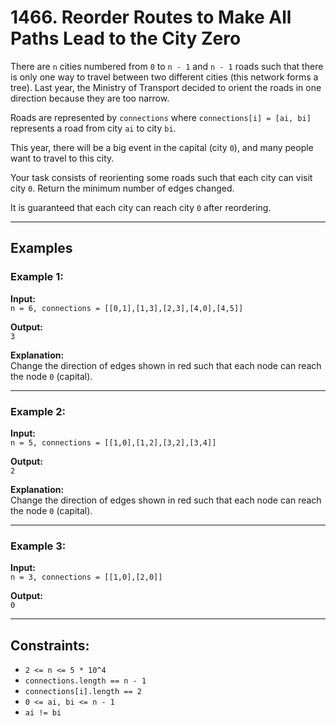 # 1466. Reorder Routes to Make All Paths Lead to the City Zero

There are `n` cities numbered from `0` to `n - 1` and `n - 1` roads such that there is only one way to travel between two different cities (this network forms a tree). Last year, the Ministry of Transport decided to orient the roads in one direction because they are too narrow.

Roads are represented by `connections` where `connections[i] = [ai, bi]` represents a road from city `ai` to city `bi`.

This year, there will be a big event in the capital (city `0`), and many people want to travel to this city.

Your task consists of reorienting some roads such that each city can visit city `0`. Return the minimum number of edges changed.

It is guaranteed that each city can reach city `0` after reordering.

---

## Examples

### Example 1:

**Input:**  
`n = 6, connections = [[0,1],[1,3],[2,3],[4,0],[4,5]]`  

**Output:**  
`3`  

**Explanation:**  
Change the direction of edges shown in red such that each node can reach the node `0` (capital).

---

### Example 2:

**Input:**  
`n = 5, connections = [[1,0],[1,2],[3,2],[3,4]]`  

**Output:**  
`2`  

**Explanation:**  
Change the direction of edges shown in red such that each node can reach the node `0` (capital).

---

### Example 3:

**Input:**  
`n = 3, connections = [[1,0],[2,0]]`  

**Output:**  
`0`  

---

## Constraints:

- `2 <= n <= 5 * 10^4`
- `connections.length == n - 1`
- `connections[i].length == 2`
- `0 <= ai, bi <= n - 1`
- `ai != bi`